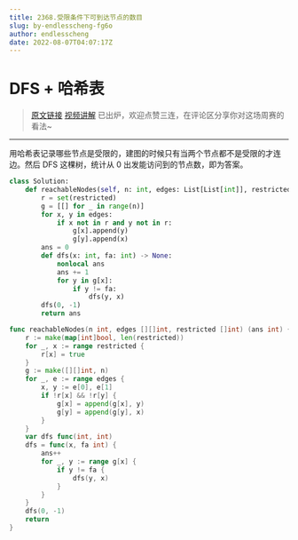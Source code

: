 ```yaml
---
title: 2368.受限条件下可到达节点的数目
slug: by-endlesscheng-fg6o
author: endlesscheng
date: 2022-08-07T04:07:17Z
---
```

# DFS + 哈希表
 
> [原文链接](https://leetcode.cn/problems/reachable-nodes-with-restrictions/solution/by-endlesscheng-fg6o)
[视频讲解](https://www.bilibili.com/video/BV1CN4y1V7uE) 已出炉，欢迎点赞三连，在评论区分享你对这场周赛的看法~

--- 
 
用哈希表记录哪些节点是受限的，建图的时候只有当两个节点都不是受限的才连边。然后 DFS 这棵树，统计从 $0$ 出发能访问到的节点数，即为答案。

```py [sol1-Python3]
class Solution:
    def reachableNodes(self, n: int, edges: List[List[int]], restricted: List[int]) -> int:
        r = set(restricted)
        g = [[] for _ in range(n)]
        for x, y in edges:
            if x not in r and y not in r:
                g[x].append(y)
                g[y].append(x)
        ans = 0
        def dfs(x: int, fa: int) -> None:
            nonlocal ans
            ans += 1
            for y in g[x]:
                if y != fa:
                    dfs(y, x)
        dfs(0, -1)
        return ans
```

```go [sol1-Go]
func reachableNodes(n int, edges [][]int, restricted []int) (ans int) {
	r := make(map[int]bool, len(restricted))
	for _, x := range restricted {
		r[x] = true
	}
	g := make([][]int, n)
	for _, e := range edges {
		x, y := e[0], e[1]
		if !r[x] && !r[y] {
			g[x] = append(g[x], y)
			g[y] = append(g[y], x)
		}
	}
	var dfs func(int, int)
	dfs = func(x, fa int) {
		ans++
		for _, y := range g[x] {
			if y != fa {
				dfs(y, x)
			}
		}
	}
	dfs(0, -1)
	return
}
```

